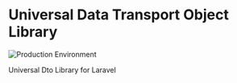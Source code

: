 # Universal Data Transport Object Library

![Production Environment](https://travis-ci.org/FramesNPictures/universal-dto.svg?branch=master "Production Environment")

Universal Dto Library for Laravel

